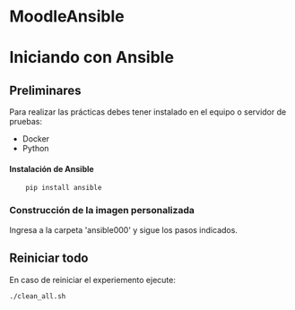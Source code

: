 # MoodleAnsible
# Iniciando con Ansible

## Preliminares
Para realizar las prácticas debes tener instalado en el equipo o servidor de pruebas:
  - Docker
  - Python

#### Instalación de Ansible

        pip install ansible

### Construcción de la imagen personalizada
Ingresa a la carpeta 'ansible000' y sigue los pasos indicados.

## Reiniciar todo
En caso de reiniciar el experiemento ejecute:

    ./clean_all.sh
